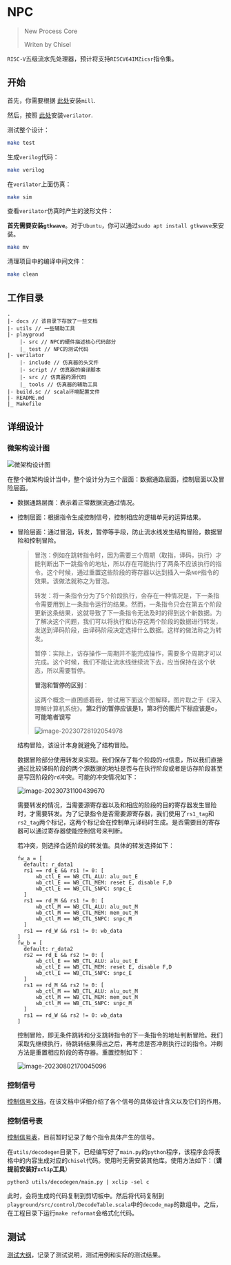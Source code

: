 NPC
=======================

> New Process Core
>
> Writen by Chisel

`RISC-V`五级流水先处理器，预计将支持`RISCV64IMZicsr`指令集。

## 开始

首先，你需要根据 [此处](https://com-lihaoyi.github.io/mill)安装`mill`.

然后，按照 [此处](https://verilator.org/guide/latest/install.html)安装`verilator`.

测试整个设计：
```bash
make test
```

生成`verilog`代码：
```bash
make verilog
```

在`verilator`上面仿真：

```bash
make sim
```

查看`verilator`仿真时产生的波形文件：

**首先需要安装`gtkwave`**。对于`Ubuntu`，你可以通过`sudo apt install gtkwave`来安装。

```bash
make mv
```

清理项目中的编译中间文件：

```bash
make clean
```

## 工作目录

```
.
|- docs // 该目录下存放了一些文档
|- utils // 一些辅助工具
|- playgroud
	|- src // NPC的硬件描述核心代码部分
	|_ test // NPC的测试代码
|- verilator
	|- include // 仿真器的头文件
	|- script // 仿真器的编译脚本
	|- src // 仿真器的源代码
	|_ tools // 仿真器的辅助工具
|- build.sc // scala环境配置文件
|- README.md
|_ Makefile
```

## 详细设计

### 微架构设计图

![微架构设计图](./docs/微架构设计.png)

在整个微架构设计当中，整个设计分为三个层面：数据通路层面，控制层面以及冒险层面。

- 数据通路层面：表示着正常数据流通过情况。

- 控制层面：根据指令生成控制信号，控制相应的逻辑单元的运算结果。

- 冒险层面：通过冒泡，转发，暂停等手段，防止流水线发生结构冒险，数据冒险和控制冒险。

  > 冒泡：例如在跳转指令时，因为需要三个周期（取指，译码，执行）才能判断出下一跳指令的地址，所以存在可能执行了两条不应该执行的指令。这个时候，通过重置这些阶段的寄存器以达到插入一条`NOP`指令的效果。该做法就称之为冒泡。
  >
  > 转发：将一条指令分为了5个阶段执行，会存在一种情况是，下一条指令需要用到上一条指令运行的结果。然而，一条指令只会在第五个阶段更新这条结果，这就导致了下一条指令无法及时的得到这个新数据。为了解决这个问题，我们可以将执行和访存这两个阶段的数据进行转发，发送到译码阶段，由译码阶段决定选择什么数据。这样的做法称之为转发。
  >
  > 暂停：实际上，访存操作一周期并不能完成操作，需要多个周期才可以完成。这个时候，我们不能让流水线继续流下去，应当保持在这个状态，所以需要暂停。
  >
  > **冒泡和暂停的区别**：
  >
  > 这两个概念一直困惑着我，尝试用下面这个图解释，图片取之于《深入理解计算机系统》。**第2行的暂停应该是1，第3行的图片下标应该是c，可能笔者误写**
  >
  > ![image-20230728192054978](https://raw.githubusercontent.com/YEWPO/yewpoblogonlinePic/main/image-20230728192054978.png)
  
  结构冒险，该设计本身就避免了结构冒险。
  
  数据冒险部分使用转发来实现。我们保存了每个阶段的`rd`信息，所以我们直接通过比较译码阶段的两个源数据的地址是否与在执行阶段或者是访存阶段甚至是写回阶段的`rd`冲突。可能的冲突情况如下：
  
  ![image-20230731100439670](https://raw.githubusercontent.com/YEWPO/yewpoblogonlinePic/main/image-20230731100439670.png)
  
  需要转发的情况，当需要源寄存器以及和相应的阶段的目的寄存器发生冒险时，才需要转发。为了记录指令是否需要源寄存器，我们使用了`rs1_tag`和`rs2_tag`两个标记，这两个标记会在控制单元译码时生成。是否需要目的寄存器可以通过寄存器使能控制信号来判断。
  
  若冲突，则选择合适阶段的转发值。具体的转发选择如下：
  
  ```
  fw_a = [
  	default: r_data1
  	rs1 == rd_E && rs1 != 0: [
  		wb_ctl_E == WB_CTL_ALU: alu_out_E
  		wb_ctl_E == WB_CTL_MEM: reset E, disable F,D
  		wb_ctl_E == WB_CTL_SNPC: snpc_E
  	]
  	rs1 == rd_M && rs1 != 0: [
  		wb_ctl_M == WB_CTL_ALU: alu_out_M
  		wb_ctl_M == WB_CTL_MEM: mem_out_M
  		wb_ctl_M == WB_CTL_SNPC: snpc_M
  	]
  	rs1 == rd_W && rs1 != 0: wb_data
  ]
  fw_b = [
  	default: r_data2
  	rs2 == rd_E && rs2 != 0: [
  		wb_ctl_E == WB_CTL_ALU: alu_out_E
  		wb_ctl_E == WB_CTL_MEM: reset E, disable F,D
  		wb_ctl_E == WB_CTL_SNPC: snpc_E
  	]
  	rs1 == rd_M && rs2 != 0: [
  		wb_ctl_M == WB_CTL_ALU: alu_out_M
  		wb_ctl_M == WB_CTL_MEM: mem_out_M
  		wb_ctl_M == WB_CTL_SNPC: snpc_M
  	]
  	rs1 == rd_W && rs2 != 0: wb_data
  ]
  ```
  
  控制冒险，即无条件跳转和分支跳转指令的下一条指令的地址判断冒险。我们采取先继续执行，待跳转结果得出之后，再考虑是否冲刷执行过的指令。冲刷方法是重置相应阶段的寄存器。重置控制如下：
  
  ![image-20230802170045096](https://raw.githubusercontent.com/YEWPO/yewpoblogonlinePic/main/image-20230802170045096.png)

### 控制信号

[控制信号文档](./docs/控制信号.md)，在该文档中详细介绍了各个信号的具体设计含义以及它们的作用。

### 控制信号表

[控制信号表](./docs/控制信号表.csv)，目前暂时记录了每个指令具体产生的信号。

在`utils/decodegen`目录下，已经编写好了`main.py`的`python`程序，该程序会将表格中的内容生成对应的`chisel`代码。使用时无需安装其他库。使用方法如下：（**请提前安装好`xclip`工具**）

```shell
python3 utils/decodegen/main.py | xclip -sel c
```

此时，会将生成的代码复制到剪切板中。然后将代码复制到`playground/src/control/DecodeTable.scala`中的`decode_map`的数组中。之后，在工程目录下运行`make reformat`会格式化代码。

## 测试

[测试大纲](./docs/测试大纲.md)，记录了测试说明，测试用例和实际的测试结果。
